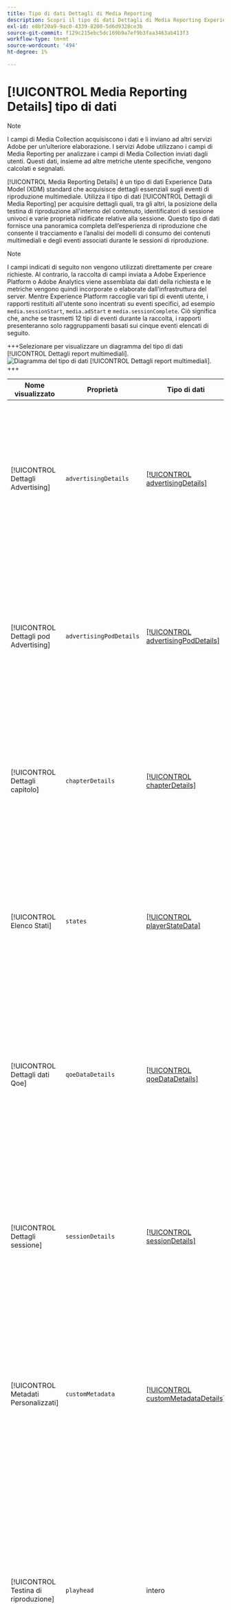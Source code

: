 ```yaml
---
title: Tipo di dati Dettagli di Media Reporting
description: Scopri il tipo di dati Dettagli di Media Reporting Experience Data Model (XDM).
exl-id: e8bf20a9-9ac0-4339-8200-5d6d9328ce3b
source-git-commit: f129c215ebc5dc169b9a7ef9b3faa3463ab413f3
workflow-type: tm+mt
source-wordcount: '494'
ht-degree: 1%

---
```


# [!UICONTROL Media Reporting Details] tipo di dati

>[!NOTE]
>
>I campi di Media Collection acquisiscono i dati e li inviano ad altri servizi Adobe per un’ulteriore elaborazione. I servizi Adobe utilizzano i campi di Media Reporting per analizzare i campi di Media Collection inviati dagli utenti. Questi dati, insieme ad altre metriche utente specifiche, vengono calcolati e segnalati.

[!UICONTROL Media Reporting Details] è un tipo di dati Experience Data Model (XDM) standard che acquisisce dettagli essenziali sugli eventi di riproduzione multimediale. Utilizza il tipo di dati [!UICONTROL Dettagli di Media Reporting] per acquisire dettagli quali, tra gli altri, la posizione della testina di riproduzione all&#39;interno del contenuto, identificatori di sessione univoci e varie proprietà nidificate relative alla sessione. Questo tipo di dati fornisce una panoramica completa dell’esperienza di riproduzione che consente il tracciamento e l’analisi dei modelli di consumo dei contenuti multimediali e degli eventi associati durante le sessioni di riproduzione.

>[!NOTE]
>
>I campi indicati di seguito non vengono utilizzati direttamente per creare richieste. Al contrario, la raccolta di campi inviata a Adobe Experience Platform o Adobe Analytics viene assemblata dai dati della richiesta e le metriche vengono quindi incorporate o elaborate dall’infrastruttura del server. Mentre Experience Platform raccoglie vari tipi di eventi utente, i rapporti restituiti all&#39;utente sono incentrati su eventi specifici, ad esempio `media.sessionStart`, `media.adStart` e `media.sessionComplete`. Ciò significa che, anche se trasmetti 12 tipi di eventi durante la raccolta, i rapporti presenteranno solo raggruppamenti basati sui cinque eventi elencati di seguito.

+++Selezionare per visualizzare un diagramma del tipo di dati [!UICONTROL Dettagli report multimediali].
![Diagramma del tipo di dati [!UICONTROL Dettagli report multimediali].](../images/data-types/media-reporting-details.png)
+++

| Nome visualizzato | Proprietà | Tipo di dati | Descrizione |
| --------------------- | --------------- | --------- | ----------- |
| [!UICONTROL Dettagli Advertising] | `advertisingDetails` | [[!UICONTROL advertisingDetails]](./advertising-details-reporting.md) | I dettagli di Advertising si riferiscono a informazioni specifiche relative alle attività pubblicitarie durante l’evento esperienza. Ciò include metadati di annunci, specifiche di targeting e metriche delle prestazioni. |
| [!UICONTROL Dettagli pod Advertising] | `advertisingPodDetails` | [[!UICONTROL advertisingPodDetails]](./advertising-pod-details-reporting.md) | I Dettagli del pod di Advertising contengono informazioni sui pod di annunci all’interno dell’evento esperienza. Fornisce informazioni approfondite sulla sequenza degli annunci, sui contenuti e sulle metriche di coinvolgimento. |
| [!UICONTROL Dettagli capitolo] | `chapterDetails` | [[!UICONTROL chapterDetails]](./chapter-details-reporting.md) | Dettagli capitolo acquisisce i dati relativi ai capitoli o alle parti segmentate del contenuto. Fornisce informazioni sui marcatori capitolo, le timeline e i metadati associati. |
| [!UICONTROL Elenco Stati] | `states` | [[!UICONTROL playerStateData]](./player-state-data-reporting.md) | La proprietà States è un array che acquisisce vari stati durante l’evento esperienza. Questa proprietà fornisce dati sequenziali sulla riproduzione, sulle azioni dell’utente o sulle modifiche al contenuto. |
| [!UICONTROL Dettagli dati Qoe] | `qoeDataDetails` | [[!UICONTROL qoeDataDetails]](./qoe-data-details-reporting.md) | I dettagli dei dati QoE (Quality of Experience) acquisiscono metriche relative alle prestazioni e dati sull&#39;esperienza utente. Fornisce informazioni approfondite sulla qualità, la reattività e le interazioni degli utenti. |
| [!UICONTROL Dettagli sessione] | `sessionDetails` | [[!UICONTROL sessionDetails]](./session-details-reporting.md) | I dettagli della sessione includono informazioni complete associate all’evento esperienza, che offrono informazioni approfondite sulle interazioni degli utenti, sulla durata e sui dati contestuali relativi alla sessione di riproduzione. |
| [!UICONTROL Metadati Personalizzati] | `customMetadata` | [[!UICONTROL customMetadataDetails]](./custom-metadata-details-reporting.md) | I metadati personalizzati contengono metadati definiti dall&#39;utente o aggiuntivi associati all&#39;evento esperienza. Questi metadati consentono di includere dati personalizzati o specifici nel contesto dell’evento. |
| [!UICONTROL Testina di riproduzione] | `playhead` | intero | La testina di riproduzione rappresenta la posizione di riproduzione corrente all’interno del contenuto multimediale. Per il contenuto live, indica il secondo corrente del giorno (0 &lt;= indicatore di riproduzione &lt; 86400). Per il contenuto registrato, riflette il secondo corrente della durata del contenuto (0 &lt;= indicatore di riproduzione &lt; lunghezza contenuto). |

{style="table-layout:auto"}
